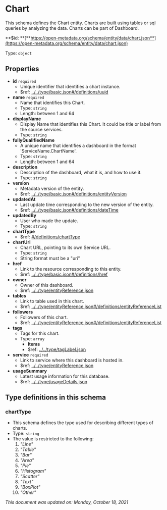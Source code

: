 # Chart

This schema defines the Chart entity. Charts are built using tables or sql queries by analyzing the data. Charts can be part of Dashboard.

**$id: **[**https://open-metadata.org/schema/entity/data/chart.json**](https://open-metadata.org/schema/entity/data/chart.json)

Type: `object`

## Properties

* **id** `required`
  * Unique identifier that identifies a chart instance.
  * $ref: [../../type/basic.json#/definitions/uuid](../types/basic.md#uuid)
* **name** `required`
  * Name that identifies this Chart.
  * Type: `string`
  * Length: between 1 and 64
* **displayName**
  * Display Name that identifies this Chart. It could be title or label from the source services.
  * Type: `string`
* **fullyQualifiedName**
  * A unique name that identifies a dashboard in the format 'ServiceName.ChartName'.
  * Type: `string`
  * Length: between 1 and 64
* **description**
  * Description of the dashboard, what it is, and how to use it.
  * Type: `string`
* **version**
  * Metadata version of the entity.
  * $ref: [../../type/basic.json#/definitions/entityVersion](../types/basic.md#entityversion)
* **updatedAt**
  * Last update time corresponding to the new version of the entity.
  * $ref: [../../type/basic.json#/definitions/dateTime](../types/basic.md#datetime)
* **updatedBy**
  * User who made the update.
  * Type: `string`
* **chartType**
  * $ref: [#/definitions/chartType](chart.md#charttype)
* **chartUrl**
  * Chart URL, pointing to its own Service URL.
  * Type: `string`
  * String format must be a "uri"
* **href**
  * Link to the resource corresponding to this entity.
  * $ref: [../../type/basic.json#/definitions/href](../types/basic.md#href)
* **owner**
  * Owner of this dashboard.
  * $ref: [../../type/entityReference.json](../types/entityreference.md)
* **tables**
  * Link to table used in this chart.
  * $ref: [../../type/entityReference.json#/definitions/entityReferenceList](../types/entityreference.md#entityreferencelist)
* **followers**
  * Followers of this chart.
  * $ref: [../../type/entityReference.json#/definitions/entityReferenceList](../types/entityreference.md#entityreferencelist)
* **tags**
  * Tags for this chart.
  * Type: `array`
    * **Items**
    * $ref: [../../type/tagLabel.json](../types/taglabel.md)
* **service** `required`
  * Link to service where this dashboard is hosted in.
  * $ref: [../../type/entityReference.json](../types/entityreference.md)
* **usageSummary**
  * Latest usage information for this database.
  * $ref: [../../type/usageDetails.json](../types/usagedetails.md)

## Type definitions in this schema

### chartType

* This schema defines the type used for describing different types of charts.
* Type: `string`
* The value is restricted to the following:
  1. _"Line"_
  2. _"Table"_
  3. _"Bar"_
  4. _"Area"_
  5. _"Pie"_
  6. _"Histogram"_
  7. _"Scatter"_
  8. _"Text"_
  9. _"BoxPlot"_
  10. _"Other"_

_This document was updated on: Monday, October 18, 2021_
